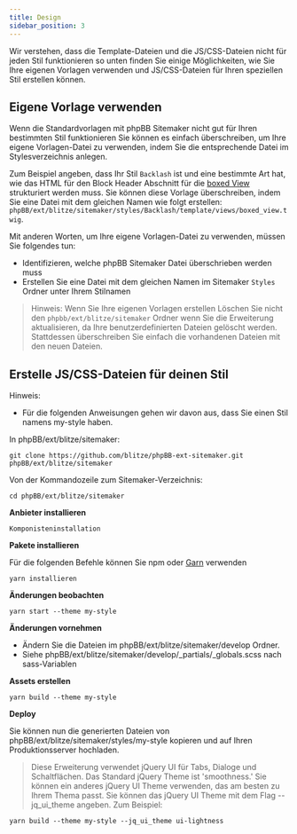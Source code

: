 ```yaml
---
title: Design
sidebar_position: 3
---
```


Wir verstehen, dass die Template-Dateien und die JS/CSS-Dateien nicht für jeden Stil funktionieren so unten finden Sie einige Möglichkeiten, wie Sie Ihre eigenen Vorlagen verwenden und JS/CSS-Dateien für Ihren speziellen Stil erstellen können.

## Eigene Vorlage verwenden

Wenn die Standardvorlagen mit phpBB Sitemaker nicht gut für Ihren bestimmten Stil funktionieren Sie können es einfach überschreiben, um Ihre eigene Vorlagen-Datei zu verwenden, indem Sie die entsprechende Datei im Stylesverzeichnis anlegen.

Zum Beispiel angeben, dass Ihr Stil `Backlash` ist und eine bestimmte Art hat, wie das HTML für den Block Header Abschnitt für die [boxed View](/docs/user/blocks/block-views) strukturiert werden muss. Sie können diese Vorlage überschreiben, indem Sie eine Datei mit dem gleichen Namen wie folgt erstellen: `phpBB/ext/blitze/sitemaker/styles/Backlash/template/views/boxed_view.twig`.

Mit anderen Worten, um Ihre eigene Vorlagen-Datei zu verwenden, müssen Sie folgendes tun:
* Identifizieren, welche phpBB Sitemaker Datei überschrieben werden muss
* Erstellen Sie eine Datei mit dem gleichen Namen im Sitemaker `Styles` Ordner unter Ihrem Stilnamen

> Hinweis: Wenn Sie Ihre eigenen Vorlagen erstellen Löschen Sie nicht den `phpbb/ext/blitze/sitemaker` Ordner wenn Sie die Erweiterung aktualisieren, da Ihre benutzerdefinierten Dateien gelöscht werden. Stattdessen überschreiben Sie einfach die vorhandenen Dateien mit den neuen Dateien.

## Erstelle JS/CSS-Dateien für deinen Stil

Hinweis:
* Für die folgenden Anweisungen gehen wir davon aus, dass Sie einen Stil namens my-style haben.

In phpBB/ext/blitze/sitemaker:

    git clone https://github.com/blitze/phpBB-ext-sitemaker.git phpBB/ext/blitze/sitemaker

Von der Kommandozeile zum Sitemaker-Verzeichnis:

    cd phpBB/ext/blitze/sitemaker

**Anbieter installieren**

    Komponisteninstallation

**Pakete installieren**

Für die folgenden Befehle können Sie npm oder [Garn](https://yarnpkg.com) verwenden

    yarn installieren

**Änderungen beobachten**

    yarn start --theme my-style

**Änderungen vornehmen**

* Ändern Sie die Dateien im phpBB/ext/blitze/sitemaker/develop Ordner.
* Siehe phpBB/ext/blitze/sitemaker/develop/_partials/_globals.scss nach sass-Variablen

**Assets erstellen**

    yarn build --theme my-style

**Deploy**

Sie können nun die generierten Dateien von phpBB/ext/blitze/sitemaker/styles/my-style kopieren und auf Ihren Produktionsserver hochladen.

> Diese Erweiterung verwendet jQuery UI für Tabs, Dialoge und Schaltflächen. Das Standard jQuery Theme ist 'smoothness.' Sie können ein anderes jQuery UI Theme verwenden, das am besten zu Ihrem Thema passt. Sie können das jQuery UI Theme mit dem Flag --jq_ui_theme angeben. Zum Beispiel:

    yarn build --theme my-style --jq_ui_theme ui-lightness

